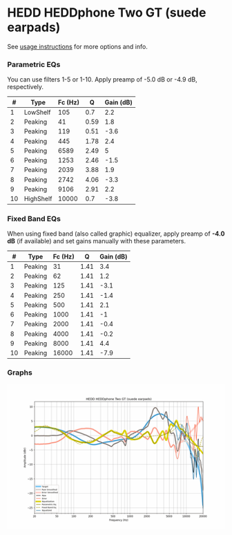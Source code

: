 # HEDD HEDDphone Two GT (suede earpads)
See [usage instructions](https://github.com/jaakkopasanen/AutoEq#usage) for more options and info.

### Parametric EQs
You can use filters 1-5 or 1-10. Apply preamp of -5.0 dB or -4.9 dB, respectively.

|   # | Type      |   Fc (Hz) |    Q |   Gain (dB) |
|-----|-----------|-----------|------|-------------|
|   1 | LowShelf  |       105 | 0.7  |         2.2 |
|   2 | Peaking   |        41 | 0.59 |         1.8 |
|   3 | Peaking   |       119 | 0.51 |        -3.6 |
|   4 | Peaking   |       445 | 1.78 |         2.4 |
|   5 | Peaking   |      6589 | 2.49 |         5   |
|   6 | Peaking   |      1253 | 2.46 |        -1.5 |
|   7 | Peaking   |      2039 | 3.88 |         1.9 |
|   8 | Peaking   |      2742 | 4.06 |        -3.3 |
|   9 | Peaking   |      9106 | 2.91 |         2.2 |
|  10 | HighShelf |     10000 | 0.7  |        -3.8 |

### Fixed Band EQs
When using fixed band (also called graphic) equalizer, apply preamp of **-4.0 dB** (if available) and set gains manually with these parameters.

|   # | Type    |   Fc (Hz) |    Q |   Gain (dB) |
|-----|---------|-----------|------|-------------|
|   1 | Peaking |        31 | 1.41 |         3.4 |
|   2 | Peaking |        62 | 1.41 |         1.2 |
|   3 | Peaking |       125 | 1.41 |        -3.1 |
|   4 | Peaking |       250 | 1.41 |        -1.4 |
|   5 | Peaking |       500 | 1.41 |         2.1 |
|   6 | Peaking |      1000 | 1.41 |        -1   |
|   7 | Peaking |      2000 | 1.41 |        -0.4 |
|   8 | Peaking |      4000 | 1.41 |        -0.2 |
|   9 | Peaking |      8000 | 1.41 |         4.4 |
|  10 | Peaking |     16000 | 1.41 |        -7.9 |

### Graphs
![](./HEDD%20HEDDphone%20Two%20GT%20(suede%20earpads).png)
